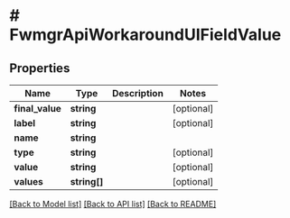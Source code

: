 # # FwmgrApiWorkaroundUIFieldValue

## Properties

Name | Type | Description | Notes
------------ | ------------- | ------------- | -------------
**final_value** | **string** |  | [optional]
**label** | **string** |  | [optional]
**name** | **string** |  |
**type** | **string** |  | [optional]
**value** | **string** |  | [optional]
**values** | **string[]** |  | [optional]

[[Back to Model list]](../../README.md#models) [[Back to API list]](../../README.md#endpoints) [[Back to README]](../../README.md)
